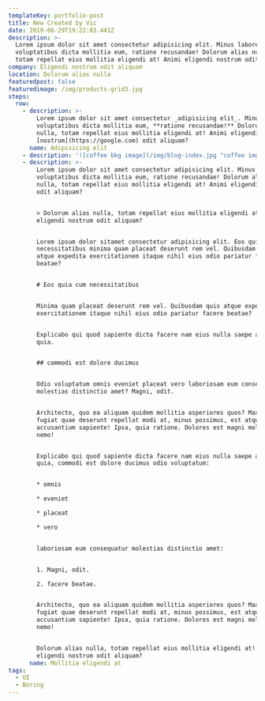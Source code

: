 ```yaml
---
templateKey: portfolio-post
title: New Created by Vic
date: 2019-06-29T19:22:03.441Z
description: >-
  Lorem ipsum dolor sit amet consectetur adipisicing elit. Minus labore
  voluptatibus dicta mollitia eum, ratione recusandae! Dolorum alias nulla,
  totam repellat eius mollitia eligendi at! Animi eligendi nostrum odit aliquam
company: Eligendi nostrum odit aliquam
location: Dolorum alias nulla
featuredpost: false
featuredimage: /img/products-grid3.jpg
steps:
  row:
    - description: >-
        Lorem ipsum dolor sit amet consectetur _adipisicing elit_. Minus labore
        voluptatibus dicta mollitia eum, **ratione recusandae!** Dolorum alias
        nulla, totam repellat eius mollitia eligendi at! Animi eligendi
        [nostrum](https://google.com) odit aliquam?
      name: Adipisicing elit
    - description: '![coffee bkg image](/img/blog-index.jpg "coffee img")'
    - description: >-
        Lorem ipsum dolor sit amet consectetur adipisicing elit. Minus labore
        voluptatibus dicta mollitia eum, ratione recusandae! Dolorum alias
        nulla, totam repellat eius mollitia eligendi at! Animi eligendi nostrum
        odit aliquam?


        > Dolorum alias nulla, totam repellat eius mollitia eligendi at! Animi
        eligendi nostrum odit aliquam?


        Lorem ipsum dolor sitamet consectetur adipisicing elit. Eos quia cum
        necessitatibus minima quam placeat deserunt rem vel. Quibusdam quis
        atque expedita exercitationem itaque nihil eius odio pariatur facere
        beatae?


        # Eos quia cum necessitatibus


        Minima quam placeat deserunt rem vel. Quibusdam quis atque expedita
        exercitationem itaque nihil eius odio pariatur facere beatae?


        Explicabo qui quod sapiente dicta facere nam eius nulla saepe autem
        quia.


        ## commodi est dolore ducimus


        Odio voluptatum omnis eveniet placeat vero laboriosam eum consequatur
        molestias distinctio amet? Magni, odit.


        Architecto, quo ea aliquam quidem mollitia asperiores quos? Maxime
        fugiat quae deserunt repellat modi at, minus possimus, est atque vero
        accusantium sapiente! Ipsa, quia ratione. Dolores est magni molestias
        nemo!


        Explicabo qui quod sapiente dicta facere nam eius nulla saepe autem
        quia, commodi est dolore ducimus odio voluptatum:


        * omnis

        * eveniet

        * placeat

        * vero


        laboriosam eum consequatur molestias distinctio amet:


        1. Magni, odit.

        2. facere beatae.


        Architecto, quo ea aliquam quidem mollitia asperiores quos? Maxime
        fugiat quae deserunt repellat modi at, minus possimus, est atque vero
        accusantium sapiente! Ipsa, quia ratione. Dolores est magni molestias
        nemo!


        Dolorum alias nulla, totam repellat eius mollitia eligendi at! Animi
        eligendi nostrum odit aliquam?
      name: Mollitia eligendi at
tags:
  - UI
  - Boring
---
```


